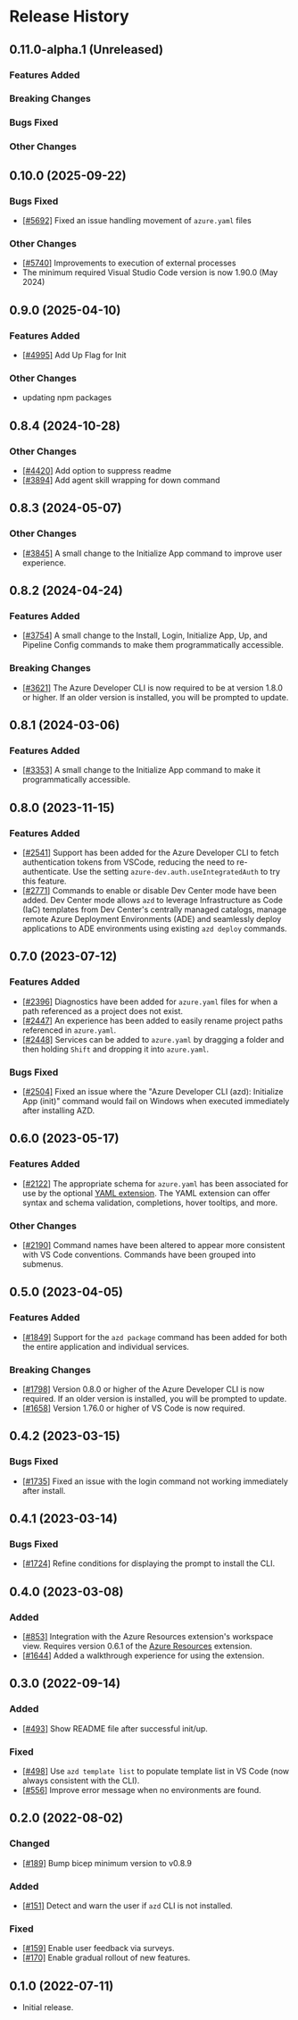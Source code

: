 # Release History

## 0.11.0-alpha.1 (Unreleased)

### Features Added

### Breaking Changes

### Bugs Fixed

### Other Changes

## 0.10.0 (2025-09-22)

### Bugs Fixed

- [[#5692]](https://github.com/Azure/azure-dev/pull/5692) Fixed an issue handling movement of `azure.yaml` files

### Other Changes

- [[#5740]](https://github.com/Azure/azure-dev/pull/5740) Improvements to execution of external processes
- The minimum required Visual Studio Code version is now 1.90.0 (May 2024)

## 0.9.0 (2025-04-10)

### Features Added

 - [[#4995]](https://github.com/Azure/azure-dev/pull/4995) Add Up Flag for Init

### Other Changes

 - updating npm packages

## 0.8.4 (2024-10-28)

### Other Changes
 - [[#4420]](https://github.com/Azure/azure-dev/pull/4420) Add option to suppress readme
 - [[#3894]](https://github.com/Azure/azure-dev/pull/3894) Add agent skill wrapping for down command

## 0.8.3 (2024-05-07)

### Other Changes
 - [[#3845]](https://github.com/Azure/azure-dev/pull/3845) A small change to the Initialize App command to improve user experience.

## 0.8.2 (2024-04-24)

### Features Added

- [[#3754]](https://github.com/Azure/azure-dev/pull/3754) A small change to the Install, Login, Initialize App, Up, and Pipeline Config commands to make them programmatically accessible.

### Breaking Changes

- [[#3621]](https://github.com/Azure/azure-dev/pull/3621) The Azure Developer CLI is now required to be at version 1.8.0 or higher. If an older version is installed, you will be prompted to update.

## 0.8.1 (2024-03-06)

### Features Added

- [[#3353]](https://github.com/Azure/azure-dev/pull/3353) A small change to the Initialize App command to make it programmatically accessible.

## 0.8.0 (2023-11-15)

### Features Added

- [[#2541]](https://github.com/Azure/azure-dev/pull/2541) Support has been added for the Azure Developer CLI to fetch authentication tokens from VSCode, reducing the need to re-authenticate. Use the setting `azure-dev.auth.useIntegratedAuth` to try this feature.
- [[#2771]](https://github.com/Azure/azure-dev/pull/2771) Commands to enable or disable Dev Center mode have been added. Dev Center mode allows `azd` to leverage Infrastructure as Code (IaC) templates from Dev Center's centrally managed catalogs, manage remote Azure Deployment Environments (ADE) and seamlessly deploy applications to ADE environments using existing `azd deploy` commands.

## 0.7.0 (2023-07-12)

### Features Added

- [[#2396]](https://github.com/Azure/azure-dev/pull/2396) Diagnostics have been added for `azure.yaml` files for when a path referenced as a project does not exist.
- [[#2447]](https://github.com/Azure/azure-dev/pull/2447) An experience has been added to easily rename project paths referenced in `azure.yaml`.
- [[#2448]](https://github.com/Azure/azure-dev/pull/2448) Services can be added to `azure.yaml` by dragging a folder and then holding `Shift` and dropping it into `azure.yaml`.

### Bugs Fixed

- [[#2504]](https://github.com/Azure/azure-dev/pull/2504) Fixed an issue where the "Azure Developer CLI (azd): Initialize App (init)" command would fail on Windows when executed immediately after installing AZD.

## 0.6.0 (2023-05-17)

### Features Added

- [[#2122]](https://github.com/Azure/azure-dev/pull/2122) The appropriate schema for `azure.yaml` has been associated for use by the optional [YAML extension](https://marketplace.visualstudio.com/items?itemName=redhat.vscode-yaml). The YAML extension can offer syntax and schema validation, completions, hover tooltips, and more.

### Other Changes

- [[#2190]](https://github.com/Azure/azure-dev/pull/2190) Command names have been altered to appear more consistent with VS Code conventions. Commands have been grouped into submenus.

## 0.5.0 (2023-04-05)

### Features Added

- [[#1849]](https://github.com/Azure/azure-dev/pull/1849) Support for the `azd package` command has been added for both the entire application and individual services.

### Breaking Changes

- [[#1798]](https://github.com/Azure/azure-dev/pull/1798) Version 0.8.0 or higher of the Azure Developer CLI is now required. If an older version is installed, you will be prompted to update.
- [[#1658]](https://github.com/Azure/azure-dev/pull/1658) Version 1.76.0 or higher of VS Code is now required.

## 0.4.2 (2023-03-15)

### Bugs Fixed

- [[#1735]](https://github.com/Azure/azure-dev/pull/1735) Fixed an issue with the login command not working immediately after install.

## 0.4.1 (2023-03-14)

### Bugs Fixed

- [[#1724]](https://github.com/Azure/azure-dev/pull/1724) Refine conditions for displaying the prompt to install the CLI.

## 0.4.0 (2023-03-08)

### Added

- [[#853]](https://github.com/Azure/azure-dev/pull/853) Integration with the Azure Resources extension's workspace view. Requires version 0.6.1 of the [Azure Resources](https://marketplace.visualstudio.com/items?itemName=ms-azuretools.vscode-azureresourcegroups) extension.
- [[#1644]](https://github.com/Azure/azure-dev/pull/1644) Added a walkthrough experience for using the extension.

## 0.3.0 (2022-09-14)

### Added

- [[#493]](https://github.com/Azure/azure-dev/pull/493) Show README file after successful init/up.

### Fixed

- [[#498]](https://github.com/Azure/azure-dev/pull/498) Use `azd template list` to populate template list in VS Code (now always consistent with the CLI).
- [[#556]](https://github.com/Azure/azure-dev/pull/556) Improve error message when no environments are found.

## 0.2.0 (2022-08-02)

### Changed

- [[#189]](https://github.com/Azure/azure-dev/pull/189) Bump bicep minimum version to v0.8.9

### Added

- [[#151]](https://github.com/Azure/azure-dev/pull/151) Detect and warn the user if `azd` CLI is not installed.

### Fixed

- [[#159]](https://github.com/Azure/azure-dev/pull/159) Enable user feedback via surveys.
- [[#170]](https://github.com/Azure/azure-dev/pull/170) Enable gradual rollout of new features.

## 0.1.0 (2022-07-11)

- Initial release.
